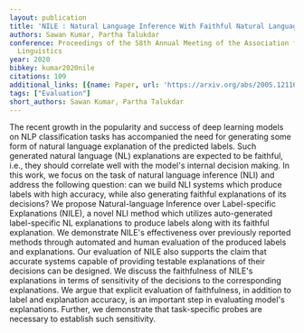 ```yaml
---
layout: publication
title: 'NILE : Natural Language Inference With Faithful Natural Language Explanations'
authors: Sawan Kumar, Partha Talukdar
conference: Proceedings of the 58th Annual Meeting of the Association for Computational
  Linguistics
year: 2020
bibkey: kumar2020nile
citations: 109
additional_links: [{name: Paper, url: 'https://arxiv.org/abs/2005.12116'}]
tags: ["Evaluation"]
short_authors: Sawan Kumar, Partha Talukdar
---
```

The recent growth in the popularity and success of deep learning models on
NLP classification tasks has accompanied the need for generating some form of
natural language explanation of the predicted labels. Such generated natural
language (NL) explanations are expected to be faithful, i.e., they should
correlate well with the model's internal decision making. In this work, we
focus on the task of natural language inference (NLI) and address the following
question: can we build NLI systems which produce labels with high accuracy,
while also generating faithful explanations of its decisions? We propose
Natural-language Inference over Label-specific Explanations (NILE), a novel NLI
method which utilizes auto-generated label-specific NL explanations to produce
labels along with its faithful explanation. We demonstrate NILE's effectiveness
over previously reported methods through automated and human evaluation of the
produced labels and explanations. Our evaluation of NILE also supports the
claim that accurate systems capable of providing testable explanations of their
decisions can be designed. We discuss the faithfulness of NILE's explanations
in terms of sensitivity of the decisions to the corresponding explanations. We
argue that explicit evaluation of faithfulness, in addition to label and
explanation accuracy, is an important step in evaluating model's explanations.
Further, we demonstrate that task-specific probes are necessary to establish
such sensitivity.
